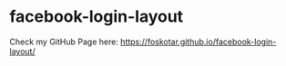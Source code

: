 # facebook-login-layout

Check my GitHub Page here: https://foskotar.github.io/facebook-login-layout/
